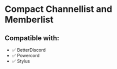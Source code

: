 # Compact Channellist and Memberlist

## Compatible with:

- ✅ BetterDiscord
- ✅ Powercord
- ✅ Stylus
